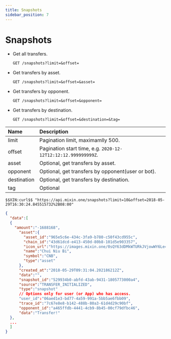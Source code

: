 ```yaml
---
title: Snapshots
sidebar_position: 7
---
```


# Snapshots

- Get all transfers.

  `GET /snapshots?limit=&offset=` 

- Get transfers by asset.

  `GET /snapshots?limit=&offset=&asset=` 

- Get transfers by opponent.

  `GET /snapshots?limit=&offset=&opponent=` 

- Get transfers by destination.

  `GET /snapshots?limit=&offset=&destination=&tag=` 

| Name | Description |
| :----- | :---- |
| limit | Pagination limit, maximamlly 500. |
| offset | Pagination start time, e.g. `2020-12-12T12:12:12.999999999Z`. |
| asset | Optional, get transfers by asset. |
| opponent | Optional, get transfers by opponent(user or bot). |
| destination | Optional, get transfers by destination. |
| tag | Optional |

```
$$XIN:curl$$ "https://api.mixin.one/snapshots?limit=10&offset=2018-05-29T16:30:24.845515732%2B08:00"
```

```json
{
  "data":[
  {
    "amount":"-1688168",
      "asset":{
        "asset_id":"965e5c6e-434c-3fa9-b780-c50f43cd955c",
        "chain_id":"43d61dcd-e413-450d-80b8-101d5e903357",
        "icon_url":"https://images.mixin.one/0sQY63dDMkWTURkJVjowWY6Le4ICjAFuu3ANVyZA4uI3UdkbuOT5fjJUT82ArNYmZvVcxDXyNjxoOv0TAYbQTNKS=s128",
        "name":"Chui Niu Bi",
        "symbol":"CNB",
        "type":"asset"
      },
      "created_at":"2018-05-29T09:31:04.202186212Z",
      "data":"",
      "snapshot_id":"529934b0-abfd-43ab-9431-1805773000a4",
      "source":"TRANSFER_INITIALIZED",
      "type":"snapshot"
      // Options only for user (or App) who has access.
      "user_id":"06aed1e3-bd77-4a59-991a-5bb5ae6fbb09",
      "trace_id":"7c67e8e8-b142-488b-80a3-61d4d29c90bf",
      "opponent_id":"a465ffdb-4441-4cb9-8b45-00cf79dfbc46",
      "data":"Transfer!"
  },
  ...
  ]
}
```